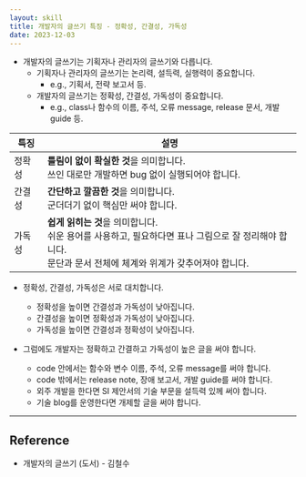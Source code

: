 ```yaml
---
layout: skill
title: 개발자의 글쓰기 특징 - 정확성, 간결성, 가독성
date: 2023-12-03
---
```





- 개발자의 글쓰기는 기획자나 관리자의 글쓰기와 다릅니다.
    - 기획자나 관리자의 글쓰기는 논리력, 설득력, 실행력이 중요합니다.
        - e.g., 기획서, 전략 보고서 등.
    - 개발자의 글쓰기는 정확성, 간결성, 가독성이 중요합니다.
        - e.g., class나 함수의 이름, 주석, 오류 message, release 문서, 개발 guide 등.

| 특징 | 설명 |
| --- | --- |
| 정확성 | **틀림이 없이 확실한 것**을 의미합니다.<br>쓰인 대로만 개발하면 bug 없이 실행되어야 합니다. |
| 간결성 | **간단하고 깔끔한 것**을 의미합니다.<br>군더더기 없이 핵심만 써야 합니다. |
| 가독성 | **쉽게 읽히는 것**을 의미합니다.<br>쉬운 용어를 사용하고, 필요하다면 표나 그림으로 잘 정리해야 합니다.<br>문단과 문서 전체에 체계와 위계가 갖추어져야 합니다. |

- 정확성, 간결성, 가독성은 서로 대치합니다.
    - 정확성을 높이면 간결성과 가독성이 낮아집니다.
    - 간결성을 높이면 정확성과 가독성이 낮아집니다.
    - 가독성을 높이면 간결성과 정확성이 낮아집니다.

- 그럼에도 개발자는 정확하고 간결하고 가독성이 높은 글을 써야 합니다.
    - code 안에서는 함수와 변수 이름, 주석, 오류 message를 써야 합니다.
    - code 밖에서는 release note, 장애 보고서, 개발 guide를 써야 합니다.
    - 외주 개발을 한다면 SI 제안서의 기술 부문을 설득력 있께 써야 합니다.
    - 기술 blog를 운영한다면 개제할 글을 써야 합니다.




---




## Reference

- 개발자의 글쓰기 (도서) - 김철수